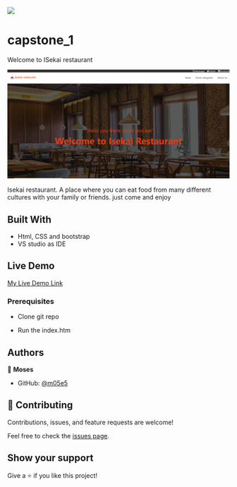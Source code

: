 ![](https://img.shields.io/badge/Microverse-blueviolet)

# capstone_1

Welcome to ISekai restaurant

![screenshot](./assets/readme-img.png)

Isekai restaurant. A place where you can eat food from many different cultures with your family or friends. just come and enjoy
## Built With

- Html, CSS and bootstrap
- VS studio as IDE

## Live Demo

[My Live Demo Link](https://m05e5.github.io/capstone_1)

### Prerequisites

- Clone git repo

- Run the index.htm

## Authors

👤 **Moses**

- GitHub: [@m05e5](https://github.com/m05e5)

## 🤝 Contributing

Contributions, issues, and feature requests are welcome!

Feel free to check the [issues page](https://github.com/m05e5/capstone_1/issues/2).

## Show your support

Give a ⭐️ if you like this project!
